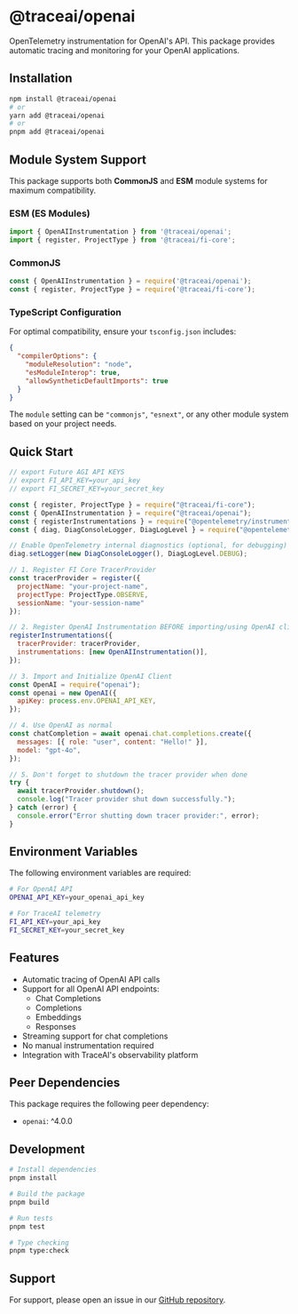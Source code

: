 # @traceai/openai

OpenTelemetry instrumentation for OpenAI's API. This package provides automatic tracing and monitoring for your OpenAI applications.

## Installation

```bash
npm install @traceai/openai
# or
yarn add @traceai/openai
# or
pnpm add @traceai/openai
```

## Module System Support

This package supports both **CommonJS** and **ESM** module systems for maximum compatibility.

### ESM (ES Modules)
```typescript
import { OpenAIInstrumentation } from '@traceai/openai';
import { register, ProjectType } from '@traceai/fi-core';
```

### CommonJS
```javascript
const { OpenAIInstrumentation } = require('@traceai/openai');
const { register, ProjectType } = require('@traceai/fi-core');
```

### TypeScript Configuration

For optimal compatibility, ensure your `tsconfig.json` includes:

```json
{
  "compilerOptions": {
    "moduleResolution": "node",
    "esModuleInterop": true,
    "allowSyntheticDefaultImports": true
  }
}
```

The `module` setting can be `"commonjs"`, `"esnext"`, or any other module system based on your project needs.

## Quick Start

```javascript
// export Future AGI API KEYS
// export FI_API_KEY=your_api_key
// export FI_SECRET_KEY=your_secret_key

const { register, ProjectType } = require("@traceai/fi-core");
const { OpenAIInstrumentation } = require("@traceai/openai");
const { registerInstrumentations } = require("@opentelemetry/instrumentation");
const { diag, DiagConsoleLogger, DiagLogLevel } = require("@opentelemetry/api");

// Enable OpenTelemetry internal diagnostics (optional, for debugging)
diag.setLogger(new DiagConsoleLogger(), DiagLogLevel.DEBUG);

// 1. Register FI Core TracerProvider
const tracerProvider = register({
  projectName: "your-project-name",
  projectType: ProjectType.OBSERVE,
  sessionName: "your-session-name"
});

// 2. Register OpenAI Instrumentation BEFORE importing/using OpenAI client
registerInstrumentations({
  tracerProvider: tracerProvider,
  instrumentations: [new OpenAIInstrumentation()],
});

// 3. Import and Initialize OpenAI Client
const OpenAI = require("openai");
const openai = new OpenAI({
  apiKey: process.env.OPENAI_API_KEY,
});

// 4. Use OpenAI as normal
const chatCompletion = await openai.chat.completions.create({
  messages: [{ role: "user", content: "Hello!" }],
  model: "gpt-4o",
});

// 5. Don't forget to shutdown the tracer provider when done
try {
  await tracerProvider.shutdown();
  console.log("Tracer provider shut down successfully.");
} catch (error) {
  console.error("Error shutting down tracer provider:", error);
}
```

## Environment Variables

The following environment variables are required:

```bash
# For OpenAI API
OPENAI_API_KEY=your_openai_api_key

# For TraceAI telemetry
FI_API_KEY=your_api_key
FI_SECRET_KEY=your_secret_key
```

## Features

- Automatic tracing of OpenAI API calls
- Support for all OpenAI API endpoints:
  - Chat Completions
  - Completions
  - Embeddings
  - Responses
- Streaming support for chat completions
- No manual instrumentation required
- Integration with TraceAI's observability platform

## Peer Dependencies

This package requires the following peer dependency:
- `openai`: ^4.0.0

## Development

```bash
# Install dependencies
pnpm install

# Build the package
pnpm build

# Run tests
pnpm test

# Type checking
pnpm type:check
```

## Support

For support, please open an issue in our [GitHub repository](https://github.com/future-agi/traceAI/issues).

